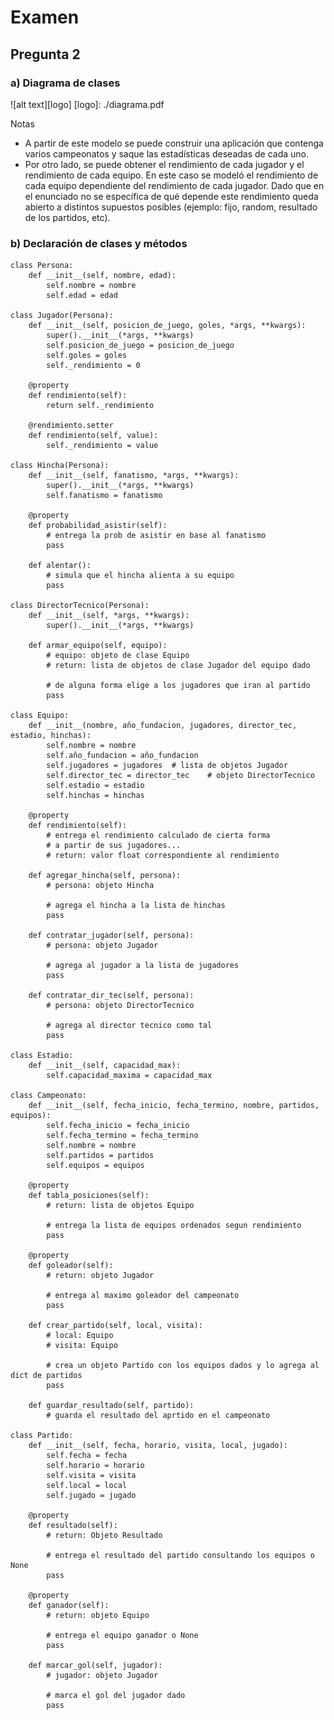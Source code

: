 # Examen


## Pregunta 2

### a) Diagrama de clases

![alt text][logo]
[logo]: ./diagrama.pdf

Notas

- A partir de este modelo se puede construir una aplicación que contenga varios campeonatos y saque las estadísticas deseadas de cada uno.
- Por otro lado, se puede obtener el rendimiento de cada jugador y el rendimiento de cada equipo. En este caso se modeló el rendimiento de cada equipo dependiente del rendimiento de cada jugador. Dado que en el enunciado no se específica de qué depende este rendimiento queda abierto a distintos supuestos posibles (ejemplo: fijo, random, resultado de los partidos, etc).

### b) Declaración de clases y métodos

```
class Persona:
	def __init__(self, nombre, edad):
		self.nombre = nombre
		self.edad = edad

class Jugador(Persona):
	def __init__(self, posicion_de_juego, goles, *args, **kwargs):
		super().__init__(*args, **kwargs)
		self.posicion_de_juego = posicion_de_juego
		self.goles = goles
		self._rendimiento = 0
	
	@property
	def rendimiento(self):
		return self._rendimiento
	
	@rendimiento.setter
	def rendimiento(self, value):
		self._rendimiento = value

class Hincha(Persona):
	def __init__(self, fanatismo, *args, **kwargs):
		super().__init__(*args, **kwargs)
		self.fanatismo = fanatismo
	
	@property
	def probabilidad_asistir(self):
		# entrega la prob de asistir en base al fanatismo
		pass
	
	def alentar():
		# simula que el hincha alienta a su equipo
		pass

class DirectorTecnico(Persona):
	def __init__(self, *args, **kwargs):
		super().__init__(*args, **kwargs)
	
	def armar_equipo(self, equipo):
		# equipo: objeto de clase Equipo
		# return: lista de objetos de clase Jugador del equipo dado
		
		# de alguna forma elige a los jugadores que iran al partido
		pass

class Equipo:
	def __init__(nombre, año_fundacion, jugadores, director_tec, estadio, hinchas):
		self.nombre = nombre
		self.año_fundacion = año_fundacion
		self.jugadores = jugadores	# lista de objetos Jugador
		self.director_tec = director_tec	# objeto DirectorTecnico
		self.estadio = estadio
		self.hinchas = hinchas
	
	@property
	def rendimiento(self):
		# entrega el rendimiento calculado de cierta forma
		# a partir de sus jugadores...
		# return: valor float correspondiente al rendimiento
	
	def agregar_hincha(self, persona):
		# persona: objeto Hincha
		
		# agrega el hincha a la lista de hinchas
		pass
	
	def contratar_jugador(self, persona):
		# persona: objeto Jugador
		
		# agrega al jugador a la lista de jugadores
		pass
	
	def contratar_dir_tec(self, persona):
		# persona: objeto DirectorTecnico
		
		# agrega al director tecnico como tal
		pass

class Estadio:
	def __init__(self, capacidad_max):
		self.capacidad_maxima = capacidad_max

class Campeonato:
	def __init__(self, fecha_inicio, fecha_termino, nombre, partidos, equipos):
		self.fecha_inicio = fecha_inicio
		self.fecha_termino = fecha_termino
		self.nombre = nombre
		self.partidos = partidos
		self.equipos = equipos
	
	@property
	def tabla_posiciones(self):
		# return: lista de objetos Equipo
		
		# entrega la lista de equipos ordenados segun rendimiento
		pass
	
	@property
	def goleador(self):
		# return: objeto Jugador
		
		# entrega al maximo goleador del campeonato
		pass
	
	def crear_partido(self, local, visita):
		# local: Equipo
		# visita: Equipo
		
		# crea un objeto Partido con los equipos dados y lo agrega al dict de partidos
		pass
	
	def guardar_resultado(self, partido):
		# guarda el resultado del aprtido en el campeonato
	
class Partido:
	def __init__(self, fecha, horario, visita, local, jugado):
		self.fecha = fecha
		self.horario = horario
		self.visita = visita
		self.local = local
		self.jugado = jugado
	
	@property
	def resultado(self):
		# return: Objeto Resultado
		
		# entrega el resultado del partido consultando los equipos o None
		pass
	
	@property
	def ganador(self):
		# return: objeto Equipo
		
		# entrega el equipo ganador o None
		pass
	
	def marcar_gol(self, jugador):
		# jugador: objeto Jugador
		
		# marca el gol del jugador dado
		pass
		
```